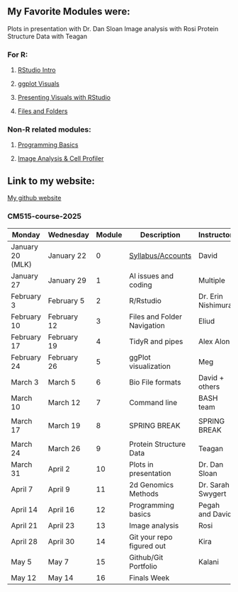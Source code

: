 ## My Favorite Modules were:
Plots in presentation with Dr. Dan Sloan
Image analysis with Rosi
Protein Structure Data with Teagan

### For R:


1) [RStudio Intro](https://github.com/giannazin/CM515-course-2025/tree/main/modules/02_RStudio)

2) [ggplot Visuals](https://github.com/giannazin/CM515-course-2025/tree/main/modules/05_GGplot_Visualization/2025)

3) [Presenting Visuals with RStudio](https://github.com/giannazin/CM515-course-2025/tree/main/modules/10_Presenting_Data)

4) [Files and Folders](https://github.com/giannazin/CM515-course-2025/tree/main/modules/03_Files_and_Folders)


### Non-R related modules:

1) [Programming Basics](https://github.com/giannazin/CM515-course-2025/tree/main/modules/12_Programming_Basics)

2) [Image Analysis & Cell Profiler](https://github.com/giannazin/CM515-course-2025/tree/main/modules/13_Image_Analysis/15_Image_Analysis)


## Link to my website:
[My github website](https://github.com/giannazin)



### CM515-course-2025

| Monday               | Wednesday            | Module | Description                        | Instructor         | Week |
|----------------------|----------------------|--------|------------------------------------|--------------------|------|
| January 20 (MLK)     | January 22           | 0      | [Syllabus/Accounts](modules/00_Setup/Readme.md)        | David              | 1    |
| January 27           | January 29           | 1      | AI issues and coding               | Multiple           | 2    |
| February 3           | February 5           | 2      | R/Rstudio                          | Dr. Erin Nishimura | 3    |
| February 10          | February 12          | 3      | Files and Folder Navigation        | Eliud              | 4    |
| February 17          | February 19          | 4      | TidyR and pipes                    | Alex Alon          | 5    |
| February 24          | February 26          | 5      | ggPlot visualization               | Meg                | 6    |
| March 3              | March 5              | 6      | Bio File formats                   | David + others     | 7    |
| March 10             | March 12             | 7      | Command line                       | BASH team          | 8    |
| |  | | | | |
| March 17             | March 19             | 8      | SPRING BREAK                       | SPRING BREAK       | 9    |
| |  | | | | |
| March 24             | March 26             | 9      | Protein Structure Data             | Teagan             | 10   |
| March 31             | April 2              | 10     | Plots in presentation              | Dr. Dan Sloan      | 11   |
| April 7              | April 9              | 11     | 2d Genomics Methods                | Dr. Sarah Swygert  | 12   |
| April 14             | April 16             | 12     | Programming basics                 | Pegah and David    | 13   |
| April 21             | April 23             | 13     | Image analysis                     | Rosi               | 14   |
| April 28             | April 30             | 14     | Git your repo figured out          | Kira               | 15   |
| May 5                | May 7                | 15     | Github/Git Portfolio               | Kalani             | 16   |
| May 12               | May 14               | 16     | Finals Week                        |                    | 17   |


